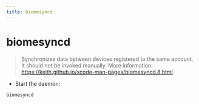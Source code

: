 ```yaml
---
title: biomesyncd
---
```

# biomesyncd

> Synchronizes data between devices registered to the same account.
> It should not be invoked manually.
> More information: <https://keith.github.io/xcode-man-pages/biomesyncd.8.html>.

- Start the daemon:

`biomesyncd`
